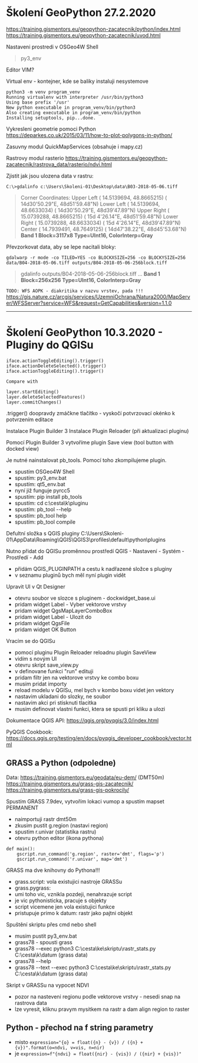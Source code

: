 # Školení GeoPython 27.2.2020

https://training.gismentors.eu/geopython-zacatecnik/python/index.html
https://training.gismentors.eu/geopython-zacatecnik/uvod.html

Nastaveni prostredi v OSGeo4W Shell

> py3_env

Editor VIM?

Virtual env - kontejner, kde se baliky instaluji nesystemove
```
python3 -m venv program_venv
Running virtualenv with interpreter /usr/bin/python3
Using base prefix '/usr'
New python executable in program_venv/bin/python3
Also creating executable in program_venv/bin/python
Installing setuptools, pip...done.
```

Vykresleni geometrie pomoci Python
https://deparkes.co.uk/2015/03/11/how-to-plot-polygons-in-python/

Zasuvny modul QuickMapServices (obsahuje i mapy.cz)

Rastrovy modul rasterio
https://training.gismentors.eu/geopython-zacatecnik/rastrova_data/rasterio/ndvi.html

Zjistit jak jsou ulozena data v rastru:

`C:\>gdalinfo c:\Users\Skoleni-01\Desktop\data\B03-2018-05-06.tiff`

> Corner Coordinates:
> Upper Left  (  14.5139694,  48.8665215) ( 14d30'50.29"E, 48d51'59.48"N)
> Lower Left  (  14.5139694,  48.6633034) ( 14d30'50.29"E, 48d39'47.89"N)
> Upper Right (  15.0739288,  48.8665215) ( 15d 4'26.14"E, 48d51'59.48"N)
> Lower Right (  15.0739288,  48.6633034) ( 15d 4'26.14"E, 48d39'47.89"N)
> Center      (  14.7939491,  48.7649125) ( 14d47'38.22"E, 48d45'53.68"N)
> <b>Band 1 Block=3117x8 Type=UInt16, ColorInterp=Gray</b>


Převzorkovat data, aby se lepe nacitali bloky:

`gdalwarp -r mode -co TILED=YES -co BLOCKXSIZE=256 -co BLOCKYSIZE=256 data/B04-2018-05-06.tiff outputs/B04-2018-05-06-256block.tiff`

> gdalinfo outputs/B04-2018-05-06-256block.tiff
> ...
> <b>Band 1 Block=256x256 Type=UInt16, ColorInterp=Gray</b>


`TODO: WFS AOPK - diakritika v nazvu vrstev, pada !!!`
https://gis.nature.cz/arcgis/services/UzemniOchrana/Natura2000/MapServer/WFSServer?service=WFS&request=GetCapabilities&version=1.1.0

_____________________________________________________________________________________________________________
# Školení GeoPython 10.3.2020 - Pluginy do QGISu
```
iface.actionToggleEditing().trigger()
iface.actionDeleteSelected().trigger()
iface.actionToggleEditing().trigger()

Compare with

layer.startEditing()
layer.deleteSelectedFeatures()
layer.commitChanges()
```
.trigger() doopravdy zmáčkne tlačítko - vyskočí potvrzovací okénko k potvrzením editace


Instalace Plugin Builder 3
Instalace Plugin Reloader (při aktualizaci pluginu)

Pomocí Plugin Builder 3 vytvoříme plugin Save view (tool button with docked view)

Je nutné nainstalovat pb_tools. Pomocí toho zkompilujeme plugin.
- spustím OSGeo4W Shell
- spustím: py3_env.bat
- spustím: qt5_env.bat
- nyní již funguje pyrcc5
- spustím: pip install pb_tools
- spustím: cd c:\cesta\k\pluginu
- spustím: pb_tool --help 
- spustím: pb_tool help 
- spustím: pb_tool compile

Defultní složka s QGIS pluginy
C:\Users\Skoleni-01\AppData\Roaming\QGIS\QGIS3\profiles\default\python\plugins

Nutno přidat do QGISu proměnnou prostředí
QGIS - Nastavení - Systém - Prostředí - Add
- přidám QGIS_PLUGINPATH a cestu k nadřazené složce s pluginy
- v seznamu pluginů bych měl nyní plugin vidět

Upravit UI v Qt Designer
- otevru soubor ve slozce s pluginem - dockwidget_base.ui
- pridam widget Label - Vyber vektorove vrstvy
- pridam widget QgsMapLayerComboBox
- pridam widget Label - Ulozit do
- pridam widget QgsFile
- pridam widget OK Button

Vracím se do QGISu
- pomocí pluginu Plugin Reloader reloadnu plugin SaveView
- vidím s novým UI
- otevru skript save_view.py
- v definovane funkci "run" edituji
- pridam filtr jen na vektorove vrstvy ke combo boxu
- musim pridat importy
- reload modelu v QGISu, mel bych v kombo boxu videt jen vektory
- nastavim ukladani do slozky, ne soubor
- nastavim akci pri stisknuti tlacitka
- musim definovat vlastni funkci, ktera se spusti pri kliku a ulozi 
 


Dokumentace QGIS API: https://qgis.org/pyqgis/3.0/index.html

PyQGIS Cookbook: https://docs.qgis.org/testing/en/docs/pyqgis_developer_cookbook/vector.html


## GRASS a Python (odpoledne)

Data: https://training.gismentors.eu/geodata/eu-dem/ (DMT50m)
https://training.gismentors.eu/grass-gis-zacatecnik/
https://training.gismentors.eu/grass-gis-pokrocily/


Spustím GRASS 7.9dev, vytvořím lokaci vumop a spustím mapset PERMANENT
- naimportuji rastr dmt50m
- zkusim pustit g.region (nastavi region)
- spustim r.univar (statistika rastru)
- otevru python editor (ikona pythona)
```
def main():
    gscript.run_command('g.region', raster='dmt', flags='p')
    gscript.run_command('r.univar', map='dmt')
```
GRASS ma dve knihovny do Pythona!!!
- grass.script: vola existujici nastroje GRASSu
- grass.pygrass:
- umi toho vic, vznikla pozdeji, nenahrazuje script
- je vic pythonisticka, pracuje s objekty
- script vicemene jen vola existujici funkce
- pristupuje primo k datum: rastr jako pajtni objekt

Spuštění skriptu přes cmd nebo shell
- musim pustit py3_env.bat
- grass78 - spousti grass
- grass78 --exec python3 C:\cesta\ke\skriptu\rastr_stats.py C:\cesta\k\datum (grass data)
- grass78 --help
- grass78 --text --exec python3 C:\cesta\ke\skriptu\rastr_stats.py C:\cesta\k\datum (grass data)

Skript v GRASSu na vypocet NDVI
- pozor na nasteveni regionu podle vektorove vrstvy - nesedi snap na rastrova data
- lze vyresit, kliknu pravym mysitkem na rastr a dam align region to raster

## Python - přechod na f string parametry
- misto
`expression="{o} = float({n} - {v}) / ({n} + {v})".format(o=ndvi, v=vis, n=nir)`
- je
`expression=f"{ndvi} = float({nir} - {vis}) / ({nir} + {vis})"`

